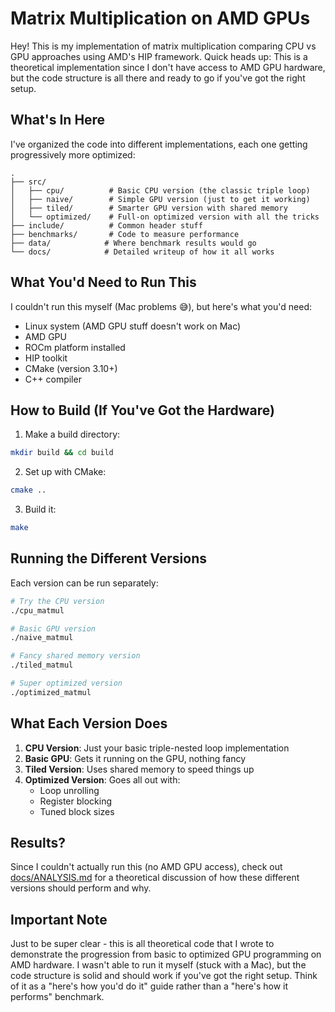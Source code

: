 # Matrix Multiplication on AMD GPUs

Hey! This is my implementation of matrix multiplication comparing CPU vs GPU approaches using AMD's HIP framework. Quick heads up: This is a theoretical implementation since I don't have access to AMD GPU hardware, but the code structure is all there and ready to go if you've got the right setup.

## What's In Here

I've organized the code into different implementations, each one getting progressively more optimized:
```
.
├── src/
│   ├── cpu/          # Basic CPU version (the classic triple loop)
│   ├── naive/        # Simple GPU version (just to get it working)
│   ├── tiled/        # Smarter GPU version with shared memory
│   └── optimized/    # Full-on optimized version with all the tricks
├── include/          # Common header stuff
├── benchmarks/       # Code to measure performance
├── data/            # Where benchmark results would go
└── docs/            # Detailed writeup of how it all works
```

## What You'd Need to Run This

I couldn't run this myself (Mac problems 😅), but here's what you'd need:
- Linux system (AMD GPU stuff doesn't work on Mac)
- AMD GPU
- ROCm platform installed
- HIP toolkit
- CMake (version 3.10+)
- C++ compiler

## How to Build (If You've Got the Hardware)

1. Make a build directory:
```bash
mkdir build && cd build
```

2. Set up with CMake:
```bash
cmake ..
```

3. Build it:
```bash
make
```

## Running the Different Versions

Each version can be run separately:

```bash
# Try the CPU version
./cpu_matmul

# Basic GPU version
./naive_matmul

# Fancy shared memory version
./tiled_matmul

# Super optimized version
./optimized_matmul
```

## What Each Version Does

1. **CPU Version**: Just your basic triple-nested loop implementation
2. **Basic GPU**: Gets it running on the GPU, nothing fancy
3. **Tiled Version**: Uses shared memory to speed things up
4. **Optimized Version**: Goes all out with:
   - Loop unrolling
   - Register blocking
   - Tuned block sizes

## Results?

Since I couldn't actually run this (no AMD GPU access), check out [docs/ANALYSIS.md](docs/ANALYSIS.md) for a theoretical discussion of how these different versions should perform and why.

## Important Note

Just to be super clear - this is all theoretical code that I wrote to demonstrate the progression from basic to optimized GPU programming on AMD hardware. I wasn't able to run it myself (stuck with a Mac), but the code structure is solid and should work if you've got the right setup. Think of it as a "here's how you'd do it" guide rather than a "here's how it performs" benchmark. 
